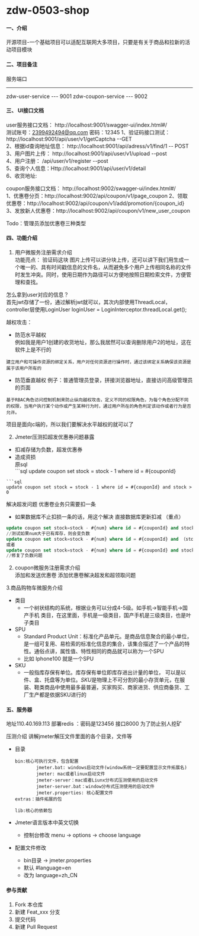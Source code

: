 # zdw-0503-shop

#### 一、介绍
开源项目-一个基础项目可以适配互联网大多项目，只要是有关于商品和拉新的活动项目模块

#### 二、项目备注

服务端口
--- --------
zdw-user-service --- 9001
zdw-coupon-service --- 9002

 
#### 三、 UI接口文档  
user服务接口文档： http://localhost:9001/swagger-ui/index.html#/  
  测试账号：2399492494@qq.com            密码：12345
1、验证码接口测试：http://localhost:9001/api/user/v1/getCaptcha  --GET  
2、根据id查询地址信息： http://localhost:9001/api/adress/v1/find/1 -- POST    
3、用户图片上传： http://localhost:9001/api/user/v1/upload --post  
4、用户注册： /api/user/v1/register --post  
5、查询个人信息：Http://localhost:9001/api/user/v1/detail  
6、收货地址: 

coupon服务接口文档： http://localhost:9002/swagger-ui/index.html#/  
1、优惠卷分页：http://localhost:9002/api/coupon/v1/page_coupon
2、领取优惠卷：http://localhost:9002/api/coupon/v1/add/promotion/{coupon_id}
3、发放新人优惠卷：http://localhost:9002/api/coupon/v1/new_user_coupon

Todo：管理员添加优惠卷三种类型

#### 四、功能介绍

1. 用户微服务注册需求介绍  
功能亮点： 验证码这块 图片上传可以讲分块上传，还可以讲下我们用生成一个唯一的、具有时间戳信息的文件名，从而避免多个用户上传相同名称的文件时发生冲突。同时，使用日期作为路径可以方便地按照日期检索文件，方便管理和查找。  



怎么拿到user对应的信息？  
首先jwt存储了一份，通过解析jwt就可以，其次内部使用ThreadLocal，controller层使用LoginUser loginUser = LoginInterceptor.threadLocal.get();

越权攻击：
* 防范水平越权  
例如我是用户1创建的收货地址，那么我居然可以查询删除用户2的地址，这在软件上是不行的
```
建立用户和可操作资源的绑定关系，用户对任何资源进行操作时，通过该绑定关系确保该资源是属于该用户所有的
```

* 防范垂直越权
例子：普通管理员登录，拼接浏览器地址，直接访问高级管理员的页面
```
基于RBAC角色访问控制机制来防止纵向越权攻击，定义不同的权限角色，为每个角色分配不同的权限，当用户执行某个动作或产生某种行为时，通过用户所在的角色判定该动作或者行为是否允许。
```
项目是面向c端的，所以我们要解决水平越权的就可以了

2.  Jmeter压测扣超发优惠券问题暴露    
   * 扣减存储为负数，超发优惠券   
   * 造成资损  
   原sql  
    ```sql
      update coupon set stock = stock - 1 where id = #{couponId} 
   ```
   ```sql
   update coupon set stock = stock - 1 where id = #{couponId} and stock > 0
```
解决超发问题
优惠卷业务只需要扣一条  
* 如果数据库不止扣损一条的话，用这个解决
直接数据库更新扣减 （重点）
```sql
update coupon set stock=stock - #{num} where id = #{couponId} and stock>0
//测试如果num大于已有库存，则会变负数
update coupon set stock=stock - #{num} where id = #{couponId} and （stock - #{num})>=0
或者
update coupon set stock=stock - #{num} where id = #{couponId} and stock >= #{num} 
//修复了负数问题

```
 2. coupon微服务注册需求介绍  
添加和发送优惠卷
添加优惠卷解决超发和超领取问题

3.商品购物车微服务介绍
* 类目
  * 一个树状结构的系统，根据业务可以分成4-5级。如手机->智能手机->国产手机 类目，在这里面，手机是一级类目，国产手机是三级类目，也是叶子类目
* SPU
  * Standard Product Unit：标准化产品单元。是商品信息聚合的最小单位，是一组可复用、易检索的标准化信息的集合，该集合描述了一个产品的特性。通俗点讲，属性值、特性相同的商品就可以称为一个SPU
  * 比如 Iphone100 就是一个SPU
* SKU
  * 一般指库存保有单位。库存保有单位即库存进出计量的单位， 可以是以件、盒、托盘等为单位。*SKU*是物理上不可分割的最小存货单元，在服装、鞋类商品中使用最多最普遍，买家购买、商家进货、供应商备货、工厂生产都是依据SKU进行的

#### 五、服务器 
地址110.40.169.113
部署redis ：密码是123456 接口8000 为了防止别人挖矿

压测介绍
讲解jmeter解压文件里面的各个目录，文件等
- 目录

  ```
  bin:核心可执行文件，包含配置
          jmeter.bat: windows启动文件(window系统一定要配置显示文件拓展名)
          jmeter: mac或者linux启动文件
          jmeter-server：mac或者Liunx分布式压测使用的启动文件
          jmeter-server.bat：window分布式压测使用的启动文件
          jmeter.properties: 核心配置文件   
  extras：插件拓展的包
  
  lib:核心的依赖包
  ```

- Jmeter语言版本中英文切换

  - 控制台修改 menu -> options -> choose language

- 配置文件修改

  - bin目录 -> jmeter.properties
  - 默认 #language=en
  - 改为 language=zh_CN

#### 参与贡献

1.  Fork 本仓库
2.  新建 Feat_xxx 分支
3.  提交代码
4.  新建 Pull Request
